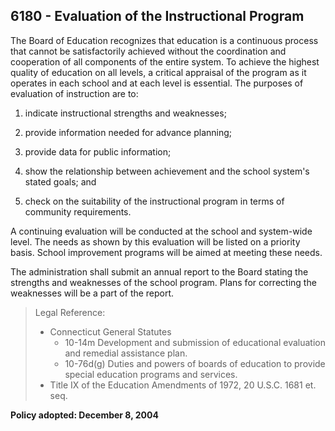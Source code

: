 ## 6180 - Evaluation of the Instructional Program

The Board of Education recognizes that education is a continuous process that cannot be satisfactorily achieved without the coordination and cooperation of all components of the entire system.  To achieve the highest quality of education on all levels, a critical appraisal of the program as it operates in each school and at each level is essential.  The purposes of evaluation of instruction are to:

1.  indicate instructional strengths and weaknesses;

2.  provide information needed for advance planning;

3.  provide data for public information;

4.  show the relationship between achievement and the school system's stated goals; and

5.  check on the suitability of the instructional program in terms of community requirements.

A continuing evaluation will be conducted at the school and system-wide level.  The needs as shown by this evaluation will be listed on a priority basis.  School improvement programs will be aimed at meeting these needs.

The administration shall submit an annual report to the Board stating the strengths and weaknesses of the school program.  Plans for correcting the weaknesses will be a part of the report.

> Legal Reference: 
> 
> * Connecticut General Statutes
>   * 10-14m Development and submission of educational evaluation and remedial assistance plan.
>   * 10-76d(g) Duties and powers of boards of education to provide special education programs and services.
> * Title IX of the Education Amendments of 1972, 20 U.S.C. 1681 et. seq.

**Policy adopted:  December 8, 2004**

